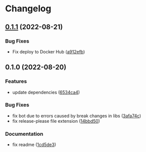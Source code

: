 # Changelog

## [0.1.1](https://github.com/lucaspolo/redditbot/compare/v0.1.0...v0.1.1) (2022-08-21)


### Bug Fixes

* Fix deploy to Docker Hub ([a912efb](https://github.com/lucaspolo/redditbot/commit/a912efbbee4c188064e811688c90c81b4582bb41))

## 0.1.0 (2022-08-20)


### Features

* update dependencies ([6534ca4](https://github.com/lucaspolo/redditbot/commit/6534ca4b1e7a1b7e477cca227c24ab6b93c8f1a2))


### Bug Fixes

* fix bot due to errors caused by break changes in libs ([3afa74c](https://github.com/lucaspolo/redditbot/commit/3afa74cd37a6a7be4b88d982c04ea1d93d3ae593))
* fix release-please file extension ([14bbd50](https://github.com/lucaspolo/redditbot/commit/14bbd501daa206e243473dbc150e77ad7ec40203))


### Documentation

* fix readme ([1cd5de3](https://github.com/lucaspolo/redditbot/commit/1cd5de3da6b1c054385eade0f3ac559cd15445e2))
